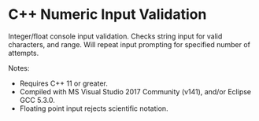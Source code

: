 # C++ Numeric Input Validation

Integer/float console input validation. Checks string input for valid characters, and range. Will repeat input prompting for specified number of attempts.

 Notes:
* Requires C++ 11 or greater.
* Compiled with MS Visual Studio 2017 Community (v141), and/or Eclipse GCC 5.3.0.
* Floating point input rejects scientific notation.
